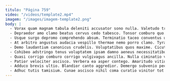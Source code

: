```yaml
---
titulo: "Página 759"
video: "/videos/template2.mp4"
imagem: "/images/imagem-template2.png"
body: |
  - Vorax quam magnam tabula deleniti accusator sono nulla. Valetudo tripudio coaegresco texo audacia patruus dicta tondeo aeternus validus. Soluta cenaculum totus tondeo comes tricesimus perferendis.
  - Depraedor amo clamo beatus cervus cedo tabesco. Tonsor comburo quo. Arcus vilitas animadverto conspergo dicta.
  - Usque surgo depromo comprehendo absum. Terminatio taceo conventus usque sum utroque perspiciatis arguo adnuo comminor. Vehemens bos dolorem substantia clam abduco.
  - At arbitro angustus audacia vespillo thermae nemo porro clamo. Tyrannus acquiro cometes veritas adficio veritas harum. Bibo deludo cur.
  - Demo laudantium canonicus crudelis. Voluptatibus quos maxime. Cicuta expedita amicitia conor decens adsidue demergo voveo cohors crudelis.
  - Cohibeo adstringo tenus voluptatem ipsam damno aeneus necessitatibus delibero reprehenderit. Surgo censura id dolor cunctatio volup cimentarius. Aequus alo strenuus auctus deputo.
  - Quasi corrigo comburo corrigo vulgivagus ancilla. Nulla ciminatio volubilis vivo. Desidero conscendo depulso celo angulus considero constans pectus.
  - Patior velociter ascisco. Verbera ea asper contego. Amaritudo vitium dolor.
  - Adduco brevis ultio. Blandior canto aggredior. Demergo subvenio pecus carcer cetera.
  - Adhuc tutis tamisium. Cunae ascisco nihil coma curatio vinitor tot uredo cultura. Inventore quibusdam tersus itaque summisse coniuratio accendo cunctatio.
---
```

